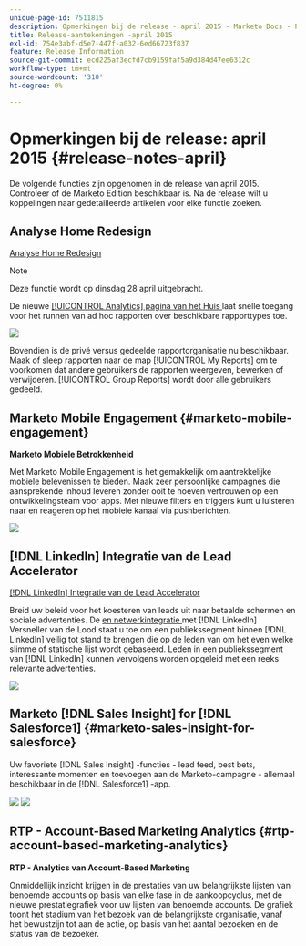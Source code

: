 ```yaml
---
unique-page-id: 7511815
description: Opmerkingen bij de release - april 2015 - Marketo Docs - Productdocumentatie
title: Release-aantekeningen -april 2015
exl-id: 754e3abf-d5e7-447f-a032-6ed66723f837
feature: Release Information
source-git-commit: ecd225af3ecfd7cb9159faf5a9d384d47ee6312c
workflow-type: tm+mt
source-wordcount: '310'
ht-degree: 0%

---
```


# Opmerkingen bij de release: april 2015 {#release-notes-april}

De volgende functies zijn opgenomen in de release van april 2015. Controleer of de Marketo Edition beschikbaar is. Na de release wilt u koppelingen naar gedetailleerde artikelen voor elke functie zoeken.

## Analyse Home Redesign

[Analyse Home Redesign](/help/marketo/product-docs/reporting/basic-reporting/creating-reports/navigating-the-analytics-home-page.md)

>[!NOTE]
>
>Deze functie wordt op dinsdag 28 april uitgebracht.

De nieuwe [[!UICONTROL Analytics] pagina van het Huis ](/help/marketo/product-docs/reporting/basic-reporting/creating-reports/navigating-the-analytics-home-page.md) laat snelle toegang voor het runnen van ad hoc rapporten over beschikbare rapporttypes toe.

![](assets/image2015-4-20-11-3a18-3a8.png)

Bovendien is de privé versus gedeelde rapportorganisatie nu beschikbaar. Maak of sleep rapporten naar de map [!UICONTROL My Reports] om te voorkomen dat andere gebruikers de rapporten weergeven, bewerken of verwijderen. [!UICONTROL Group Reports] wordt door alle gebruikers gedeeld.

## Marketo Mobile Engagement {#marketo-mobile-engagement}

**Marketo Mobiele Betrokkenheid**

Met Marketo Mobile Engagement is het gemakkelijk om aantrekkelijke mobiele belevenissen te bieden. Maak zeer persoonlijke campagnes die aansprekende inhoud leveren zonder ooit te hoeven vertrouwen op een ontwikkelingsteam voor apps. Met nieuwe filters en triggers kunt u luisteren naar en reageren op het mobiele kanaal via pushberichten.

![](assets/image2015-4-20-11-3a16-3a55.png)

## [!DNL LinkedIn] Integratie van de Lead Accelerator

[[!DNL LinkedIn] Integratie van de Lead Accelerator](/help/marketo/product-docs/demand-generation/social/social-functions/use-a-marketo-list-or-smart-list-as-a-linkedin-audience-segment.md)

Breid uw beleid voor het koesteren van leads uit naar betaalde schermen en sociale advertenties. De [ en netwerkintegratie ](/help/marketo/product-docs/demand-generation/ad-network-integrations/add-linkedin-matched-audiences-as-a-launchpoint-service.md) met [!DNL LinkedIn] Versneller van de Lood staat u toe om een publiekssegment binnen [!DNL LinkedIn] veilig tot stand te brengen die op de leden van om het even welke slimme of statische lijst wordt gebaseerd. Leden in een publiekssegment van [!DNL LinkedIn] kunnen vervolgens worden opgeleid met een reeks relevante advertenties.

![](assets/image2015-4-20-11-3a3-3a27.png)

## Marketo [!DNL Sales Insight] for [!DNL Salesforce1] {#marketo-sales-insight-for-salesforce}

Uw favoriete [!DNL Sales Insight] -functies - lead feed, best bets, interessante momenten en toevoegen aan de Marketo-campagne - allemaal beschikbaar in de [!DNL Salesforce1] -app.

![](assets/image2015-4-20-11-3a11-3a37.png) ![](assets/image2015-4-20-11-3a15-3a16.png)

## RTP - Account-Based Marketing Analytics {#rtp-account-based-marketing-analytics}

**RTP - Analytics van Account-Based Marketing**

Onmiddellijk inzicht krijgen in de prestaties van uw belangrijkste lijsten van benoemde accounts op basis van elke fase in de aankoopcyclus, met de nieuwe prestatiegrafiek voor uw lijsten van benoemde accounts. De grafiek toont het stadium van het bezoek van de belangrijkste organisatie, vanaf het bewustzijn tot aan de actie, op basis van het aantal bezoeken en de status van de bezoeker.
